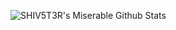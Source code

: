 
![SHIV5T3R's Miserable Github Stats](https://github-readme-stats.vercel.app/api?username=SHIV5T3R&hide=["issues"]&show_icons=true)
